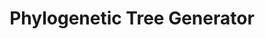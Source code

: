 ---
layout: page
title: Phylogenetic Tree Generator
description: Implementation of a script to generate a phylogenetic relationship using UPGMA method for the series of DNA sequences provided in the Fasta format and protein sequences with a BLOSUM matrix.
img: /assets/img/projects/phylo.png
importance: 5
category: Biology
github: https://github.com/obliviateandsurrender/Phylogenetic-Tree-Generator
url: https://github.com/obliviateandsurrender/Phylogenetic-Tree-Generator
redirect: https://github.com/obliviateandsurrender/Phylogenetic-Tree-Generator
---